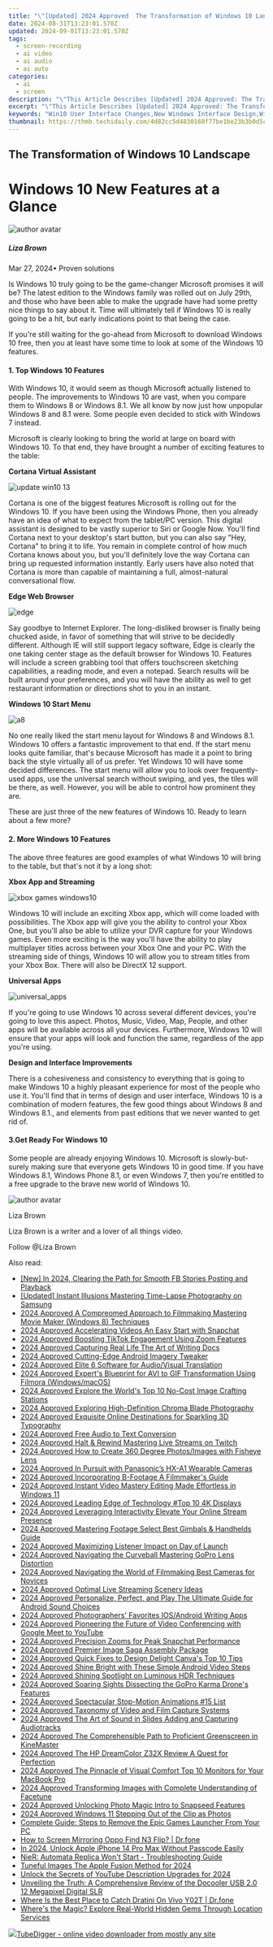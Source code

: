 ```yaml
---
title: "\"[Updated] 2024 Approved  The Transformation of Windows 10 Landscape\""
date: 2024-08-31T13:23:01.570Z
updated: 2024-09-01T13:23:01.570Z
tags: 
  - screen-recording
  - ai video
  - ai audio
  - ai auto
categories: 
  - ai
  - screen
description: "\"This Article Describes [Updated] 2024 Approved: The Transformation of Windows 10 Landscape\""
excerpt: "\"This Article Describes [Updated] 2024 Approved: The Transformation of Windows 10 Landscape\""
keywords: "Win10 User Interface Changes,New Windows Interface Design,Windows Update Features,Windows 10 UI Enhancement,Windows OS Transformation,Redesigned Windows GUI,Modernizing Windows Interface"
thumbnail: https://thmb.techidaily.com/4d82cc5d4830160f77be1be23b3b0d5c8cbc630ac82437e197dd592c77a4c46e.jpg
---
```


## The Transformation of Windows 10 Landscape

# Windows 10 New Features at a Glance

![author avatar](https://lh5.googleusercontent.com/-AIMmjowaFs4/AAAAAAAAAAI/AAAAAAAAABc/Y5UmwDaI7HU/s250-c-k/photo.jpg)

##### Liza Brown

 Mar 27, 2024• Proven solutions

Is Windows 10 truly going to be the game-changer Microsoft promises it will be? The latest edition to the Windows family was rolled out on July 29th, and those who have been able to make the upgrade have had some pretty nice things to say about it. Time will ultimately tell if Windows 10 is really going to be a hit, but early indications point to that being the case.

If you're still waiting for the go-ahead from Microsoft to download Windows 10 free, then you at least have some time to look at some of the Windows 10 features.

#### 1. Top Windows 10 Features

With Windows 10, it would seem as though Microsoft actually listened to people. The improvements to Windows 10 are vast, when you compare them to Windows 8 or Windows 8.1\. We all know by now just how unpopular Windows 8 and 8.1 were. Some people even decided to stick with Windows 7 instead.

Microsoft is clearly looking to bring the world at large on board with Windows 10\. To that end, they have brought a number of exciting features to the table:

**Cortana Virtual Assistant**

![update win10 13](https://images.wondershare.com/windows10/update-win10-13.png)

Cortana is one of the biggest features Microsoft is rolling out for the Windows 10\. If you have been using the Windows Phone, then you already have an idea of what to expect from the tablet/PC version. This digital assistant is designed to be vastly superior to Siri or Google Now. You'll find Cortana next to your desktop's start button, but you can also say "Hey, Cortana" to bring it to life. You remain in complete control of how much Cortana knows about you, but you'll definitely love the way Cortana can bring up requested information instantly. Early users have also noted that Cortana is more than capable of maintaining a full, almost-natural conversational flow.

**Edge Web Browser**

![edge](https://images.wondershare.com/filmora/article-images/edge.jpg)

Say goodbye to Internet Explorer. The long-disliked browser is finally being chucked aside, in favor of something that will strive to be decidedly different. Although IE will still support legacy software, Edge is clearly the one taking center stage as the default browser for Windows 10\. Features will include a screen grabbing tool that offers touchscreen sketching capabilities, a reading mode, and even a notepad. Search results will be built around your preferences, and you will have the ability as well to get restaurant information or directions shot to you in an instant.

**Windows 10 Start Menu**

![a8](https://images.wondershare.com/windows10/a8.png)

No one really liked the start menu layout for Windows 8 and Windows 8.1\. Windows 10 offers a fantastic improvement to that end. If the start menu looks quite familiar, that's because Microsoft has made it a point to bring back the style virtually all of us prefer. Yet Windows 10 will have some decided differences. The start menu will allow you to look over frequently-used apps, use the universal search without swiping, and yes, the tiles will be there, as well. However, you will be able to control how prominent they are.

These are just three of the new features of Windows 10\. Ready to learn about a few more?

#### 2. More Windows 10 Features

The above three features are good examples of what Windows 10 will bring to the table, but that's not it by a long shot:

**Xbox App and Streaming**

![xbox games windows10](https://images.wondershare.com/windows10/xboy-games-windows10-1.png)

Windows 10 will include an exciting Xbox app, which will come loaded with possibilities. The Xbox app will give you the ability to control your Xbox One, but you'll also be able to utilize your DVR capture for your Windows games. Even more exciting is the way you'll have the ability to play multiplayer titles across between your Xbox One and your PC. With the streaming side of things, Windows 10 will allow you to stream titles from your Xbox Box. There will also be DirectX 12 support.

 **Universal Apps**

![universal_apps](https://images.wondershare.com/filmora/article-images/universal_apps.jpg)

If you're going to use Windows 10 across several different devices, you're going to love this aspect. Photos, Music, Video, Map, People, and other apps will be available across all your devices. Furthermore, Windows 10 will ensure that your apps will look and function the same, regardless of the app you're using.

 **Design and Interface Improvements**

There is a cohesiveness and consistency to everything that is going to make Windows 10 a highly pleasant experience for most of the people who use it. You'll find that in terms of design and user interface, Windows 10 is a combination of modern features, the few good things about Windows 8 and Windows 8.1., and elements from past editions that we never wanted to get rid of.

#### 3.Get Ready For Windows 10

Some people are already enjoying Windows 10\. Microsoft is slowly-but-surely making sure that everyone gets Windows 10 in good time. If you have Windows 8.1, Windows Phone 8.1, or even Windows 7, then you're entitled to a free upgrade to the brave new world of Windows 10.

![author avatar](https://lh5.googleusercontent.com/-AIMmjowaFs4/AAAAAAAAAAI/AAAAAAAAABc/Y5UmwDaI7HU/s250-c-k/photo.jpg)

Liza Brown

Liza Brown is a writer and a lover of all things video.

Follow @Liza Brown


<ins class="adsbygoogle"
     style="display:block"
     data-ad-format="autorelaxed"
     data-ad-client="ca-pub-7571918770474297"
     data-ad-slot="1223367746"></ins>



<ins class="adsbygoogle"
     style="display:block"
     data-ad-client="ca-pub-7571918770474297"
     data-ad-slot="8358498916"
     data-ad-format="auto"
     data-full-width-responsive="true"></ins>


<span class="atpl-alsoreadstyle">Also read:</span>
<div><ul>
<li><a href="https://facebook-video-recording.techidaily.com/new-in-2024-clearing-the-path-for-smooth-fb-stories-posting-and-playback/"><u>[New] In 2024, Clearing the Path for Smooth FB Stories Posting and Playback</u></a></li>
<li><a href="https://fox-links.techidaily.com/updated-instant-illusions-mastering-time-lapse-photography-on-samsung/"><u>[Updated] Instant Illusions  Mastering Time-Lapse Photography on Samsung</u></a></li>
<li><a href="https://article-files.techidaily.com/2024-approved-a-compreomed-approach-to-filmmaking-mastering-movie-maker-windows-8-techniques/"><u>2024 Approved  A Compreomed Approach to Filmmaking  Mastering Movie Maker (Windows 8) Techniques</u></a></li>
<li><a href="https://article-files.techidaily.com/2024-approved-accelerating-videos-an-easy-start-with-snapchat/"><u>2024 Approved  Accelerating Videos  An Easy Start with Snapchat</u></a></li>
<li><a href="https://article-files.techidaily.com/2024-approved-boosting-tiktok-engagement-using-zoom-features/"><u>2024 Approved  Boosting TikTok Engagement Using Zoom Features</u></a></li>
<li><a href="https://article-files.techidaily.com/2024-approved-capturing-real-life-the-art-of-writing-docs/"><u>2024 Approved  Capturing Real Life  The Art of Writing Docs</u></a></li>
<li><a href="https://article-files.techidaily.com/2024-approved-cutting-edge-android-imagery-tweaker/"><u>2024 Approved  Cutting-Edge Android Imagery Tweaker</u></a></li>
<li><a href="https://article-files.techidaily.com/2024-approved-elite-6-software-for-audiovisual-translation/"><u>2024 Approved  Elite 6 Software for Audio/Visual Translation</u></a></li>
<li><a href="https://article-files.techidaily.com/2024-approved-experts-blueprint-for-avi-to-gif-transformation-using-filmora-windowsmacos/"><u>2024 Approved  Expert's Blueprint for AVI to GIF Transformation Using Filmora (Windows/macOS)</u></a></li>
<li><a href="https://article-files.techidaily.com/2024-approved-explore-the-worlds-top-10-no-cost-image-crafting-stations/"><u>2024 Approved  Explore the World's Top 10 No-Cost Image Crafting Stations</u></a></li>
<li><a href="https://article-files.techidaily.com/2024-approved-exploring-high-definition-chroma-blade-photography/"><u>2024 Approved  Exploring High-Definition Chroma Blade Photography</u></a></li>
<li><a href="https://article-files.techidaily.com/2024-approved-exquisite-online-destinations-for-sparkling-3d-typography/"><u>2024 Approved  Exquisite Online Destinations for Sparkling 3D Typography</u></a></li>
<li><a href="https://article-files.techidaily.com/2024-approved-free-audio-to-text-conversion/"><u>2024 Approved  Free Audio to Text Conversion</u></a></li>
<li><a href="https://article-files.techidaily.com/2024-approved-halt-and-rewind-mastering-live-streams-on-twitch/"><u>2024 Approved  Halt & Rewind  Mastering Live Streams on Twitch</u></a></li>
<li><a href="https://article-files.techidaily.com/2024-approved-how-to-create-360-degree-photosimages-with-fisheye-lens/"><u>2024 Approved  How to Create 360 Degree Photos/Images with Fisheye Lens</u></a></li>
<li><a href="https://article-files.techidaily.com/2024-approved-in-pursuit-with-panasonics-hx-a1-wearable-cameras/"><u>2024 Approved  In Pursuit with Panasonic’s HX-A1 Wearable Cameras</u></a></li>
<li><a href="https://article-files.techidaily.com/2024-approved-incorporating-b-footage-a-filmmakers-guide/"><u>2024 Approved  Incorporating B-Footage  A Filmmaker's Guide</u></a></li>
<li><a href="https://fox-friendly.techidaily.com/2024-approved-instant-video-mastery-editing-made-effortless-in-windows-11/"><u>2024 Approved  Instant Video Mastery  Editing Made Effortless in Windows 11</u></a></li>
<li><a href="https://article-files.techidaily.com/2024-approved-leading-edge-of-technology-top-10-4k-displays/"><u>2024 Approved  Leading Edge of Technology  #Top 10 4K Displays</u></a></li>
<li><a href="https://article-files.techidaily.com/2024-approved-leveraging-interactivity-elevate-your-online-stream-presence/"><u>2024 Approved  Leveraging Interactivity  Elevate Your Online Stream Presence</u></a></li>
<li><a href="https://article-files.techidaily.com/2024-approved-mastering-footage-select-best-gimbals-and-handhelds-guide/"><u>2024 Approved  Mastering Footage  Select Best Gimbals & Handhelds Guide</u></a></li>
<li><a href="https://article-files.techidaily.com/2024-approved-maximizing-listener-impact-on-day-of-launch/"><u>2024 Approved  Maximizing Listener Impact on Day of Launch</u></a></li>
<li><a href="https://article-files.techidaily.com/2024-approved-navigating-the-curveball-mastering-gopro-lens-distortion/"><u>2024 Approved  Navigating the Curveball  Mastering GoPro Lens Distortion</u></a></li>
<li><a href="https://article-files.techidaily.com/2024-approved-navigating-the-world-of-filmmaking-best-cameras-for-novices/"><u>2024 Approved  Navigating the World of Filmmaking  Best Cameras for Novices</u></a></li>
<li><a href="https://article-files.techidaily.com/2024-approved-optimal-live-streaming-scenery-ideas/"><u>2024 Approved  Optimal Live Streaming Scenery Ideas</u></a></li>
<li><a href="https://article-files.techidaily.com/2024-approved-personalize-perfect-and-play-the-ultimate-guide-for-android-sound-choices/"><u>2024 Approved  Personalize, Perfect, and Play  The Ultimate Guide for Android Sound Choices</u></a></li>
<li><a href="https://article-files.techidaily.com/2024-approved-photographers-favorites-iosandroid-writing-apps/"><u>2024 Approved  Photographers' Favorites  IOS/Android Writing Apps</u></a></li>
<li><a href="https://youtube-stream.techidaily.com/2024-approved-pioneering-the-future-of-video-conferencing-with-google-meet-to-youtube/"><u>2024 Approved  Pioneering the Future of Video Conferencing with Google Meet to YouTube</u></a></li>
<li><a href="https://article-files.techidaily.com/2024-approved-precision-zooms-for-peak-snapchat-performance/"><u>2024 Approved  Precision Zooms for Peak Snapchat Performance</u></a></li>
<li><a href="https://article-files.techidaily.com/2024-approved-premier-image-saga-assembly-package/"><u>2024 Approved  Premier Image Saga Assembly Package</u></a></li>
<li><a href="https://article-files.techidaily.com/2024-approved-quick-fixes-to-design-delight-canvas-top-10-tips/"><u>2024 Approved  Quick Fixes to Design Delight  Canva's Top 10 Tips</u></a></li>
<li><a href="https://article-files.techidaily.com/2024-approved-shine-bright-with-these-simple-android-video-steps/"><u>2024 Approved  Shine Bright with These Simple Android Video Steps</u></a></li>
<li><a href="https://article-files.techidaily.com/2024-approved-shining-spotlight-on-luminous-hdr-techniques/"><u>2024 Approved  Shining Spotlight on Luminous HDR Techniques</u></a></li>
<li><a href="https://article-files.techidaily.com/2024-approved-soaring-sights-dissecting-the-gopro-karma-drones-features/"><u>2024 Approved  Soaring Sights  Dissecting the GoPro Karma Drone's Features</u></a></li>
<li><a href="https://article-files.techidaily.com/2024-approved-spectacular-stop-motion-animations-15-list/"><u>2024 Approved  Spectacular Stop-Motion Animations #15 List</u></a></li>
<li><a href="https://article-files.techidaily.com/2024-approved-taxonomy-of-video-and-film-capture-systems/"><u>2024 Approved  Taxonomy of Video and Film Capture Systems</u></a></li>
<li><a href="https://article-files.techidaily.com/2024-approved-the-art-of-sound-in-slides-adding-and-capturing-audiotracks/"><u>2024 Approved  The Art of Sound in Slides  Adding and Capturing Audiotracks</u></a></li>
<li><a href="https://article-files.techidaily.com/2024-approved-the-comprehensible-path-to-proficient-greenscreen-in-kinemaster/"><u>2024 Approved  The Comprehensible Path to Proficient Greenscreen in KineMaster</u></a></li>
<li><a href="https://article-files.techidaily.com/2024-approved-the-hp-dreamcolor-z32x-review-a-quest-for-perfection/"><u>2024 Approved  The HP DreamColor Z32X Review  A Quest for Perfection</u></a></li>
<li><a href="https://article-files.techidaily.com/2024-approved-the-pinnacle-of-visual-comfort-top-10-monitors-for-your-macbook-pro/"><u>2024 Approved  The Pinnacle of Visual Comfort  Top 10 Monitors for Your MacBook Pro</u></a></li>
<li><a href="https://article-files.techidaily.com/2024-approved-transforming-images-with-complete-understanding-of-facetune/"><u>2024 Approved  Transforming Images with Complete Understanding of Facetune</u></a></li>
<li><a href="https://article-files.techidaily.com/2024-approved-unlocking-photo-magic-intro-to-snapseed-features/"><u>2024 Approved  Unlocking Photo Magic  Intro to Snapseed Features</u></a></li>
<li><a href="https://article-files.techidaily.com/2024-approved-windows-11-stepping-out-of-the-clip-as-photos/"><u>2024 Approved  Windows 11  Stepping Out of the Clip as Photos</u></a></li>
<li><a href="https://technical-tips.techidaily.com/complete-guide-steps-to-remove-the-epic-games-launcher-from-your-pc/"><u>Complete Guide: Steps to Remove the Epic Games Launcher From Your PC</u></a></li>
<li><a href="https://screen-mirror.techidaily.com/how-to-screen-mirroring-oppo-find-n3-flip-drfone-by-drfone-android/"><u>How to Screen Mirroring Oppo Find N3 Flip? | Dr.fone</u></a></li>
<li><a href="https://ios-unlock.techidaily.com/in-2024-unlock-apple-iphone-14-pro-max-without-passcode-easily-by-drfone-ios/"><u>In 2024, Unlock Apple iPhone 14 Pro Max Without Passcode Easily</u></a></li>
<li><a href="https://program-issues.techidaily.com/nier-automata-replica-wont-start-troubleshooting-guide/"><u>NieR: Automata Replica Won't Start - Troubleshooting Guide</u></a></li>
<li><a href="https://fox-helps.techidaily.com/tuneful-images-the-apple-fusion-method-for-2024/"><u>Tuneful Images  The Apple Fusion Method for 2024</u></a></li>
<li><a href="https://youtube-tips.techidaily.com/k-the-secrets-of-youtube-description-upgrades-for-2024/"><u>Unlock the Secrets of YouTube Description Upgrades for 2024</u></a></li>
<li><a href="https://buynow-help.techidaily.com/unveiling-the-truth-a-comprehensive-review-of-the-docooler-usb-20-12-megapixel-digital-slr/"><u>Unveiling the Truth: A Comprehensive Review of the Docooler USB 2.0 12 Megapixel Digital SLR</u></a></li>
<li><a href="https://change-location.techidaily.com/where-is-the-best-place-to-catch-dratini-on-vivo-y02t-drfone-by-drfone-virtual-android/"><u>Where Is the Best Place to Catch Dratini On Vivo Y02T | Dr.fone</u></a></li>
<li><a href="https://extra-hints.techidaily.com/wheres-the-magic-explore-real-world-hidden-gems-through-location-services/"><u>Where's the Magic? Explore Real-World Hidden Gems Through Location Services</u></a></li>
</ul></div>

<!-- affiliate ads begin -->
<a href="https://secure.2checkout.com/order/checkout.php?PRODS=4572700&QTY=1&AFFILIATE=108875&CART=1"><img src="	https://www.tubedigger.com/wp-content/uploads/2020/08/tubedigger-software-new.png" border="0">TubeDigger - online video downloader from mostly any site</a>
<!-- affiliate ads end -->